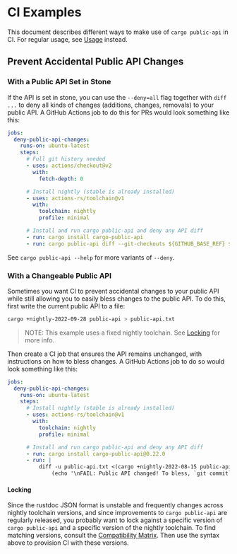 # CI Examples

This document describes different ways to make use of `cargo public-api` in CI. For regular usage, see [Usage](../README.md#usage) instead.

## Prevent Accidental Public API Changes

### With a Public API Set in Stone

If the API is set in stone, you can use the `--deny=all` flag together with `diff ...` to deny all kinds of changes (additions, changes, removals) to your public API. A GitHub Actions job to do this for PRs would look something like this:

```yaml
jobs:
  deny-public-api-changes:
    runs-on: ubuntu-latest
    steps:
      # Full git history needed
      - uses: actions/checkout@v2
        with:
          fetch-depth: 0

      # Install nightly (stable is already installed)
      - uses: actions-rs/toolchain@v1
        with:
          toolchain: nightly
          profile: minimal

      # Install and run cargo public-api and deny any API diff
      - run: cargo install cargo-public-api
      - run: cargo public-api diff --git-checkouts ${GITHUB_BASE_REF} ${GITHUB_HEAD_REF} --deny=all
```

See `cargo public-api --help` for more variants of `--deny`.

### With a Changeable Public API

Sometimes you want CI to prevent accidental changes to your public API while still allowing you to easily bless changes to the public API. To do this, first write the current public API to a file:

```bash
cargo +nightly-2022-09-28 public-api > public-api.txt
```

> NOTE: This example uses a fixed nightly toolchain. See [Locking](#locking) for more info.

Then create a CI job that ensures the API remains unchanged, with instructions on how to bless changes. A GitHub Actions job to do so would look something like this:

```yaml
jobs:
  deny-public-api-changes:
    runs-on: ubuntu-latest
    steps:
      # Install nightly (stable is already installed)
      - uses: actions-rs/toolchain@v1
        with:
          toolchain: nightly
          profile: minimal

      # Install and run cargo public-api and deny any API diff
      - run: cargo install cargo-public-api@0.22.0
      - run: |
          diff -u public-api.txt <(cargo +nightly-2022-08-15 public-api) ||
              (echo '\nFAIL: Public API changed! To bless, `git commit` the result of `cargo +nightly-2022-08-15 public-api > public-api.txt`' && exit 1)
```

#### Locking

Since the rustdoc JSON format is unstable and frequently changes across nightly toolchain versions, and since improvements to `cargo public-api` are regularly released, you probably want to lock against a specific version of `cargo public-api` and a specific version of the nightly toolchain. To find matching versions, consult the [Compatibility Matrix](../README.md#compatibility-matrix). Then use the syntax above to provision CI with these versions.

